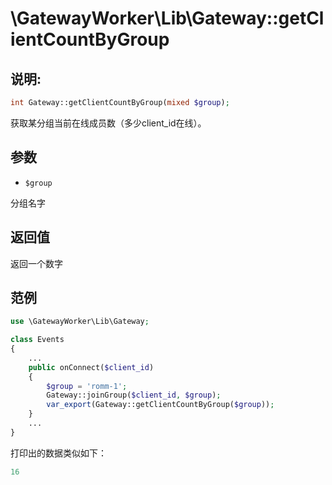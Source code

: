 # \GatewayWorker\Lib\Gateway::getClientCountByGroup

## 说明:
```php
int Gateway::getClientCountByGroup(mixed $group);
```

获取某分组当前在线成员数（多少client_id在线）。


## 参数

* ```$group```

分组名字

## 返回值

返回一个数字

## 范例
```php
use \GatewayWorker\Lib\Gateway;

class Events
{
    ...
    public onConnect($client_id)
    {
        $group = 'romm-1';
        Gateway::joinGroup($client_id, $group);
        var_export(Gateway::getClientCountByGroup($group));
    }
    ...
}
```


打印出的数据类似如下：
```php
16
```

